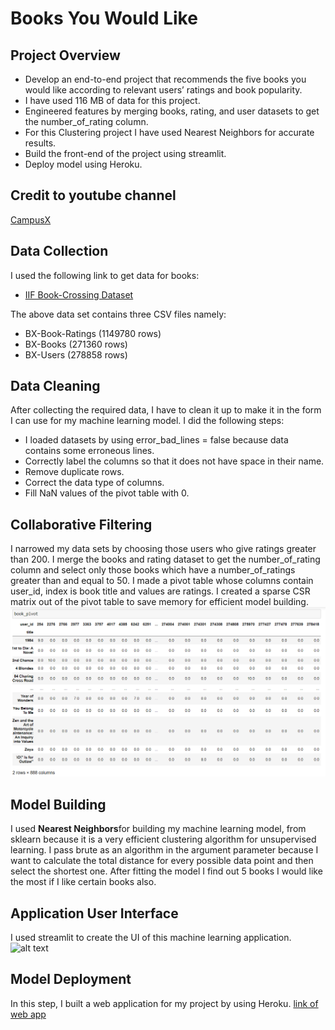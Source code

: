 # Books You Would Like
## Project Overview 
* Develop an end-to-end project that recommends the five books you would like according to relevant users’ ratings and book popularity.
* I have used 116 MB of data for this project.
* Engineered features by merging books, rating, and user datasets to get the number_of_rating column.
* For this Clustering project I have used Nearest Neighbors for accurate results. 
* Build the front-end of the project using streamlit.
* Deploy model using Heroku.
 

## Credit to youtube channel
[CampusX](https://www.youtube.com/channel/UCCWi3hpnq_Pe03nGxuS7isg)

## Data Collection
I used the following link to get data for books:
*	[IIF  Book-Crossing Dataset](http://www2.informatik.uni-freiburg.de/~cziegler/BX/)

The above data set contains three CSV files namely:
*	BX-Book-Ratings (1149780 rows)
*	BX-Books        (271360 rows)
*	BX-Users        (278858 rows)

## Data Cleaning
After collecting the required data, I have to clean it up to make it in the form I can use for my machine learning model. I did the following steps:

*	I loaded datasets by using error_bad_lines = false because data contains some erroneous lines.
*	Correctly label the columns so that it does not have space in their name.
*	Remove duplicate rows.
*	Correct the data type of columns.
*	Fill NaN values of the pivot table with 0.

## Collaborative Filtering
I narrowed my data sets by choosing those users who give ratings greater than 200. I merge the books and rating dataset to get the number_of_rating column and select only those books which have a number_of_ratings greater than and equal to 50. I made a pivot table whose columns contain user_id, index is book title and values are ratings. I created a sparse CSR matrix out of the pivot table to save memory for efficient model building.
![alt text](https://github.com/amber-asad25/books_you_would_like/blob/master/pivot-table.PNG "Pivot Table")  

## Model Building 

I used **Nearest Neighbors**for building my machine learning model, from sklearn because it is a very efficient clustering algorithm for unsupervised learning. I pass brute as an algorithm in the argument parameter because I want to calculate the total distance for every possible data point and then select the shortest one.  After fitting the model I find out 5 books I would like the most if I like certain books also.

## Application User Interface
I used streamlit to create the UI of this machine learning application.
![alt text](https://github.com/amber-asad25/books_you_would_lik/blob/master/front-end.PNG "Front-end")

## Model Deployment
In this step, I built a web application for my project by using Heroku. 
[link of web app](https://bywlamberasad.herokuapp.com/)

